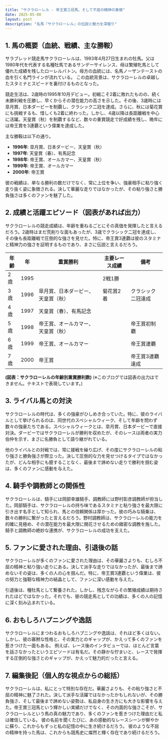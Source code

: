 ```yaml
---
title: "サクラローレル - 帝王賞三冠馬、そして不屈の精神の象徴"
date: 2025-05-08
layout: post
description: "名馬『サクラローレル』の伝説と魅力を深堀り"
---
```


## 1. 馬の概要（血統、戦績、主な勝鞍）

サラブレッド競走馬サクラローレルは、1993年4月27日生まれの牡馬。父は1980年代を代表する名種牡馬であるサンデーサイレンス、母は繁殖牝馬として優れた成績を残したローレルバトン。母方の血統には、名馬ノーザンテーストの血を引く名門ラインが流れている。  この血統背景は、サクラローレルの卓越したスタミナとスピードを裏付けるものとなった。

競走生活は、2歳時の1995年10月デビュー。初戦こそ2着に敗れたものの、続く未勝利戦を圧勝し、早くからその潜在能力の高さを示した。その後、3歳時には皐月賞、日本ダービーを制覇し、クラシック二冠を達成。さらに、秋には菊花賞にも挑戦するも、惜しくも2着に終わった。しかし、4歳以降は長距離戦を中心に活躍。天皇賞（秋）を制覇するなど、数々の重賞競走で好成績を残し、晩年には帝王賞を3連覇という偉業を達成した。

主な勝鞍は以下の通り。

* **1996年**: 皐月賞、日本ダービー、天皇賞（秋）
* **1997年**: 天皇賞（春）、有馬記念
* **1998年**: 帝王賞、オールカマー、天皇賞（秋）
* **1999年**: 帝王賞、オールカマー
* **2000年**: 帝王賞


彼の戦績は、単なる勝利の数だけでなく、常に上位を争い、強豪相手に粘り強く走り抜く姿に象徴される。決して華麗な走りではなかったが、その粘り強さと勝負強さは多くのファンを魅了した。


## 2. 成績と活躍エピソード（図表があれば出力）

サクラローレルの競走成績は、年齢を重ねるごとにその真価を発揮したと言えるだろう。2歳時はまだ荒削りな面もあったが、3歳でクラシック二冠を達成し、その後も長距離戦で圧倒的な強さを見せた。特に、帝王賞3連覇は彼のスタミナと精神力の強さを証明するものであり、まさに伝説と言えるだろう。

| 年齢 | 年 | 重賞勝利 | 主要レース成績 | 備考 |
|---|---|---|---|---|
| 2歳 | 1995 |  | 2戦1勝 |  |
| 3歳 | 1996 | 皐月賞、日本ダービー、天皇賞（秋） | 菊花賞2着 | クラシック二冠達成 |
| 4歳 | 1997 | 天皇賞（春）、有馬記念 |  |  |
| 5歳 | 1998 | 帝王賞、オールカマー、天皇賞（秋） |  | 帝王賞初制覇 |
| 6歳 | 1999 | 帝王賞、オールカマー |  | 帝王賞連覇 |
| 7歳 | 2000 | 帝王賞 |  | 帝王賞3連覇達成 |


**(図表：サクラローレルの年齢別重賞勝利数)**  (※このブログでは図表の出力はできません。テキストで表現しています。)


## 3. ライバル馬との対決

サクラローレルの時代は、多くの強豪がひしめき合っていた。特に、彼のライバルとして挙げられるのは、同世代のスペシャルウィーク、そして年齢を問わず数々の強豪たちである。スペシャルウィークとは、皐月賞、日本ダービーで直接対決。ダービーではサクラローレルが勝利を収めたが、そのレースは両者の実力伯仲を示す、まさに名勝負として語り継がれている。

他のライバルとの対戦では、常に接戦を繰り広げ、その度にサクラローレルの粘り強さと勝負強さが際立った。決して圧倒的な力を見せつけるタイプではなかったが、どんな相手にも臆することなく、最後まで諦めない走りで勝利を掴む姿は、多くのファンに感動を与えた。


## 4. 騎手や調教師との関係性

サクラローレルは、騎手には岡部幸雄騎手、調教師には野村彰彦調教師が担当した。岡部騎手は、サクラローレルの持ち味であるスタミナと粘り強さを最大限に引き出す名手として知られ、馬との信頼関係は厚かった。彼の巧みな騎乗は、数々の勝利に繋がったと言えるだろう。野村調教師は、サクラローレルの能力を的確に見極め、その潜在能力を最大限に開花させるための緻密な調教を施した。騎手と調教師の絶妙な連携が、サクラローレルの成功を支えた。


## 5. ファンに愛された理由、引退後の話

サクラローレルが多くのファンに愛された理由は、その華麗さよりも、むしろ不屈の精神と粘り強い走りにある。決して派手な走りではなかったが、最後まで諦めないその姿は、多くの人の心を掴んだ。特に、帝王賞3連覇という偉業は、彼の努力と強靭な精神力の結晶として、ファンに深い感動を与えた。

引退後は、種牡馬として繋養された。しかし、残念ながらその繁殖成績は期待されたほどではなかった。それでも、彼の競走馬としての功績は、多くの人の記憶に深く刻み込まれている。


## 6. おもしろハプニングや逸話

サクラローレルにまつわるおもしろハプニングや逸話は、それほど多くはない。しかし、彼の寡黙な性格と、その実力とのギャップが、かえって多くのファンを惹きつけた一面もある。  例えば、レース後のインタビューでは、ほとんど言葉を話さなかったというエピソードは有名だ。その静かな佇まいと、レースで発揮する圧倒的な強さとのギャップが、かえって魅力的だったと言える。


## 7. 編集後記（個人的な視点からの総括）

サクラローレルは、私にとって特別な存在だ。華麗さよりも、その粘り強さと不屈の精神に魅了された。決して派手な活躍ではなかったかもしれないが、その勝負強さ、そして最後まで諦めない姿勢は、私自身の生き方にも大きな影響を与えた。帝王賞三冠馬という輝かしい実績だけでなく、その内面的な強さこそが、サクラローレルという馬の真の魅力であり、多くのファンを惹きつけた理由だと私は確信している。  彼の名前を聞くたびに、あの感動的なレースシーンが鮮やかに蘇り、これからもずっと私の記憶の中に生き続けるだろう。  彼のような不屈の精神を持った馬は、これからも競馬史に燦然と輝く存在であり続けるだろう。
